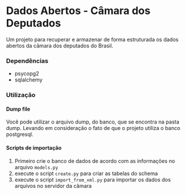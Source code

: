 # Dados Abertos - Câmara dos Deputados

Um projeto para recuperar e armazenar de forma estruturada os dados abertos da cãmara dos deputados do Brasil.

### Dependências
* psycopg2
* sqlalchemy

### Utilização

#### Dump file
Você pode utilizar o arquivo dump, do banco, que se encontra na pasta dump. Levando em consideração o fato de que o projeto utiliza o banco postgresql.

#### Scripts de importação
1. Primeiro crie o banco de dados de acordo com as informações no arquivo `models.py`
1. execute o script `create.py` para criar as tabelas do schema
1. execute o script `import_from_xml.py` para importar os dados dos arquivos no servidor da câmara
